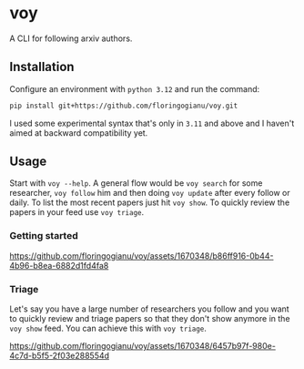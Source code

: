 # voy

A CLI for following arxiv authors.

## Installation

Configure an environment with `python 3.12` and run the command:

```sh
pip install git+https://github.com/floringogianu/voy.git
```

I used some experimental syntax that's only in `3.11` and above and I haven't aimed at backward compatibility yet.

## Usage

Start with `voy --help`. A general flow would be `voy search` for some researcher, `voy follow` him and then doing `voy update` after every follow or daily.
To list the most recent papers just hit `voy show`. To quickly review the papers in your feed use `voy triage`.

### Getting started

https://github.com/floringogianu/voy/assets/1670348/b86ff916-0b44-4b96-b8ea-6882d1fd4fa8

### Triage

Let's say you have a large number of researchers you follow and you want to quickly review and triage papers so that they don't show anymore in the `voy show` feed.
You can achieve this with `voy triage`.

https://github.com/floringogianu/voy/assets/1670348/6457b97f-980e-4c7d-b5f5-2f03e288554d

